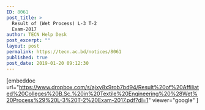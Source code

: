 ```yaml
---
ID: 8061
post_title: >
  Result of (Wet Process) L-3 T-2
  Exam-2017
author: TECN Help Desk
post_excerpt: ""
layout: post
permalink: https://tecn.ac.bd/notices/8061
published: true
post_date: 2019-01-20 09:12:30
---
```

[embeddoc url="https://www.dropbox.com/s/ajxy8x9rob7bd94/Result%20of%20Affiliated%20Colleges%20B.Sc.%20in%20Textile%20Engineering%20%28Wet%20Process%29%20L-3%20T-2%20Exam-2017.pdf?dl=1" viewer="google" ]